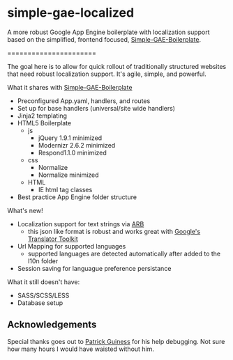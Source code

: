simple-gae-localized
======================

A more robust Google App Engine boilerplate with localization support based on the simplified, frontend focused, [Simple-GAE-Boilerplate](https://github.com/burkeshartsis/simple-gae-boilerplate).

======================

The goal here is to allow for quick rollout of traditionally structured websites that need robust localization support. It's agile, simple, and powerful.

What it shares with [Simple-GAE-Boilerplate](https://github.com/burkeshartsis/simple-gae-boilerplate)

- Preconfigured App.yaml, handlers, and routes
- Set up for base handlers (universal/site wide handlers)
- Jinja2 templating
- HTML5 Boilerplate
	- js
		- jQuery 1.9.1 minimized
		- Modernizr 2.6.2 minimized
		- Respond1.1.0 minimized
	- css
		- Normalize
		- Normalize minimized
	- HTML
		- IE html tag classes
- Best practice App Engine folder structure

What's new!

- Localization support for text strings via [ARB](https://code.google.com/p/arb/wiki/ApplicationResourceBundleSpecification)
	- this json like format is robust and works great with [Google's Translator Toolkit](https://support.google.com/translate/toolkit/topic/22235?hl=en&ref_topic=22228)
- Url Mapping for supported languages
	- supported languages are detected automatically after added to the l10n folder
- Session saving for languague preference persistance

What it still doesn't have:

- SASS/SCSS/LESS
- Database setup

Acknowledgements
----------------
Special thanks goes out to [Patrick Guiness](https://github.com/patrickguiness) for his help debugging. Not sure how many hours I would have waisted without him.
